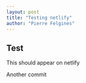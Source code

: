 ```yaml
---
layout: post
title: "Testing netlify"
author: "Pierre Felgines"
---
```


## Test

This should appear on netlify

Another commit